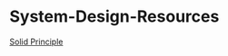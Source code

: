 # System-Design-Resources
[Solid Principle](https://www.notion.so/SOLID-Principles-a0b345106679410bb44be38a0649387b?pvs=4)
